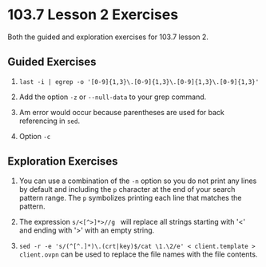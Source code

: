 # 103.7 Lesson 2 Exercises

Both the guided and exploration exercises for 103.7 lesson 2.

## Guided Exercises

1. `last -i | egrep -o '[0-9]{1,3}\.[0-9]{1,3}\.[0-9]{1,3}\.[0-9]{1,3}'`

2. Add the option `-z` or `--null-data` to your grep command. 

3. Am error would occur because parentheses are used for back referencing in `sed`. 

4. Option `-c`

## Exploration Exercises

1. You can use a combination of the `-n` option so you do not print any lines by default and including the `p` character at the end of your search pattern range. The `p` symbolizes printing each line that matches the pattern. 

2. The expression `s/<[^>]*>//g ` will replace all strings starting with '<' and ending with '>'  with an empty string. 

3. `sed -r -e 's/(^[^.]*)\.(crt|key)$/cat \1.\2/e' < client.template > client.ovpn` can be used to replace the file names with the file contents. 